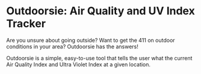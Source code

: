 # Outdoorsie: Air Quality and UV Index Tracker
Are you unsure about going outside? Want to get the 411 on outdoor conditions in your area? Outdoorsie has the answers!

Outdoorsie is a simple, easy-to-use tool that tells the user what the current Air Quality Index and Ultra Violet Index at a given location.
